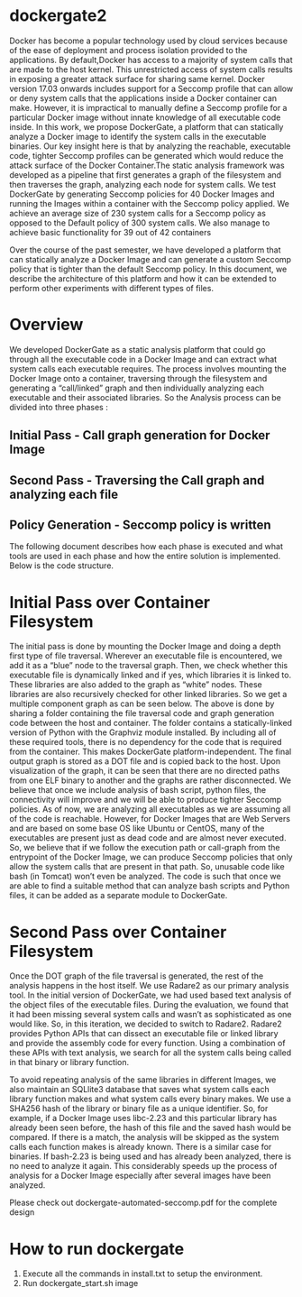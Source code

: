 # dockergate2
Docker has become a popular technology used by cloud services because of the ease of deployment and
process isolation provided to the applications. By default,Docker has access to a majority of system calls that are
made to the host kernel. This unrestricted access of system calls results in exposing a greater attack surface for sharing same kernel. Docker version 17.03 onwards includes support for a Seccomp profile that can allow or deny system calls that the applications inside a Docker container can make. However, it is impractical to manually define a Seccomp profile for a particular Docker image without innate knowledge of all executable code inside. In this work, we propose DockerGate, a platform that can statically analyze a Docker image to identify the system calls in the executable binaries. Our key insight here is that by analyzing the reachable, executable code, tighter Seccomp profiles can be generated which would reduce the attack surface of the Docker Container.The static analysis framework was developed as a pipeline that first generates a graph of the filesystem and then traverses the graph, analyzing each node for system calls. We test DockerGate by generating Seccomp policies for 40 Docker Images and running the Images within a container with the Seccomp policy applied. We achieve an average size of 230 system calls for a Seccomp policy as opposed to the Default policy of 300 system calls. We also manage to achieve basic functionality for 39 out of 42 containers

Over the course of the past semester, we have developed a platform that can statically analyze a Docker Image and can generate a custom Seccomp policy that is tighter than the default Seccomp policy. In this document, we describe the architecture of this platform and how it can be extended to perform other experiments with different types of files.

# Overview
We developed DockerGate as a static analysis platform that could go through all the executable code in a Docker Image and can extract what system calls each executable requires. The process involves mounting the Docker Image onto a container, traversing through the filesystem and generating a “call/linked” graph and then individually analyzing each executable and their associated libraries. So the Analysis process can be divided into three phases :
## Initial Pass - Call graph generation for Docker Image
## Second Pass - Traversing the Call graph and analyzing each file
## Policy Generation - Seccomp policy is written

The following document describes how each phase is executed and what tools are used in each phase and how the entire solution is implemented. Below is the code structure. 

# Initial Pass over Container Filesystem
The initial pass is done by mounting the Docker Image and doing a depth first type of file traversal. Wherever an executable file is encountered, we add it as a “blue” node to the traversal graph. Then, we check whether this executable file is dynamically linked and if yes, which libraries it is linked to. These libraries are also added to the graph as “white” nodes. These libraries are also recursively checked for other linked libraries. So we get a multiple component graph as can be seen below.
The above is done by sharing a folder containing the file traversal code and graph generation code between the host and container. The folder contains a statically-linked version of Python with the Graphviz module installed. By including all of these required tools, there is no dependency for the code that is required from the container. This makes DockerGate platform-independent. 
The final output graph is stored as a DOT file and is copied back to the host. Upon visualization of the graph, it can be seen that there are no directed paths from one ELF binary to another and the graphs are rather disconnected. We believe that once we include analysis of bash script, python files, the connectivity will improve and we will be able to produce tighter Seccomp policies. As of now, we are analyzing all executables as we are assuming all of the code is reachable. However, for Docker Images that are Web Servers and are based on some base OS like Ubuntu or CentOS, many of the executables are present just as dead code and are almost never executed. So, we believe that if we follow the execution path or call-graph from the entrypoint of the Docker Image, we can produce Seccomp policies that only allow the system calls that are present in that path. So, unusable code like bash (in Tomcat) won’t even be analyzed. The code is such that once we are able to find a suitable method that can analyze bash scripts and Python files, it can be added as a separate module to DockerGate.


# Second Pass over Container Filesystem
Once the DOT graph of the file traversal is generated, the rest of the analysis happens in the host itself. We use Radare2 as our primary analysis tool. In the initial version of DockerGate, we had used based text analysis of the object files of the executable files. During the evaluation, we found that it had been missing several system calls and wasn’t as sophisticated as one would like. So, in this iteration, we decided to switch to Radare2. Radare2 provides Python APIs that can dissect an executable file or linked library and provide the assembly code for every function. Using a combination of these APIs with text analysis, we search for all the system calls being called in that binary or library function.

To avoid repeating analysis of the same libraries in different Images, we also maintain an SQLlite3 database that saves what system calls each library function makes and what system calls every binary makes. We use a SHA256 hash of the library or binary file as a unique identifier. So, for example, if a Docker Image uses libc-2.23 and this particular library has already been seen before, the hash of this file and the saved hash would be compared. If there is a match, the analysis will be skipped as the system calls each function makes is already known. There is a similar case for binaries. If bash-2.23 is being used and has already been analyzed, there is no need to analyze it again. This considerably speeds up the process of analysis for a Docker Image especially after several images have been analyzed.

Please check out dockergate-automated-seccomp.pdf for the complete design

# How to run dockergate

1. Execute all the commands in install.txt to setup the environment.
2. Run dockergate_start.sh image
